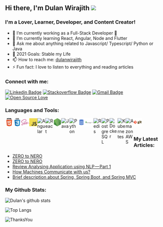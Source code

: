## Hi there, I'm Dulan Wirajith <img src="https://media.giphy.com/media/hvRJCLFzcasrR4ia7z/giphy.gif" width="25px">

<!-- [![Website](https://img.shields.io/website?label=codeSTACKr.com&style=for-the-badge&url=https%3A%2F%2Fcodestackr.com)](https://codestackr.com)
[![Twitter Follow](https://img.shields.io/twitter/follow/codeSTACKr?color=1DA1F2&logo=twitter&style=for-the-badge)](https://twitter.com/intent/follow?original_referer=https%3A%2F%2Fgithub.com%2FcodeSTACKr&screen_name=codeSTACKr) -->


### I'm a Lover, Learner, Developer, and Content Creator!

- 🔭 I’m currently working as a Full-Stack Developer  🥷
- 🌱 I’m currently learning React, Angular, Node and Flutter
- 💬 Ask me about anything related to Javascript/ Typescript/ Python or Java
- 🥅 2021 Goals: Stable my Life
- 📫 How to reach me: [dulanwirajith][linkedin]
- ⚡ Fun fact: I love to listen to everything and reading articles

<!-- <img src="https://media.giphy.com/media/RbDKaczqWovIugyJmW/giphy.gif" width="400px"> -->

### Connect with me:
[![Linkedin Badge](https://img.shields.io/badge/-dulanwirajith-blue?style=flat-square&logo=Linkedin&logoColor=white&link=https://www.linkedin.com/in/dulanwirajith/)](https://www.linkedin.com/in/dulanwirajith/)
[![Stackoverflow Badge](https://img.shields.io/badge/-Stackoverflow-4CA143?style=flat-square&logo=Stackoverflow&logoColor=white&link=https://stackoverflow.com/users/14838636/dulanwirajith)](https://stackoverflow.com/users/14838636/dulanwirajith)
[![Gmail Badge](https://img.shields.io/badge/-dulanwirajith1995@gmail.com-c14438?style=flat-square&logo=Gmail&logoColor=white&link=mailto:dulanwirajith1995@gmail.com)](mailto:dulanwirajith1995@gmail.com)
[![Open Source Love](https://badges.frapsoft.com/os/v2/open-source.svg?v=103)](https://github.com/dulanwirajith) 
<!-- [![Medium Badge](https://cdn.rawgit.com/sindresorhus/awesome/d7305f38d29fed78fa85652e3a63e154dd8e8829/media/badge.svg)](https://github.com/dulanwirajith) -->

<!-- [<img align="left" alt="Dulan Wirajith | Facebook" width="22px" src="https://cdn.jsdelivr.net/npm/simple-icons@v3/icons/facebook.svg" />][facebook] -->
<!-- [<img align="left" alt="Dulan Wirajith | LinkedIn" width="22px" src="https://cdn.jsdelivr.net/npm/simple-icons@v3/icons/linkedin.svg" />][linkedin] -->
<!-- [<img align="left" alt="Dulan Wirajith | Instagram" width="22px" src="https://cdn.jsdelivr.net/npm/simple-icons@v3/icons/medium.svg" />][medium] -->
<!-- [<img align="left" alt="Dulan Wirajith | HackerRank" width="22px" src="https://cdn.jsdelivr.net/npm/simple-icons@v3/icons/hackerrank.svg" />][hackerrank] -->
<!-- [<img align="left" alt="Dulan Wirajith | Portfolio" width="22px" src="https://cdn.jsdelivr.net/npm/simple-icons@3.13.0/icons/webauthn.svg" />][portfolio] -->
<!-- [<img align="left" alt="Dulan Wirajith | Upwork" width="22px" src="https://cdn.jsdelivr.net/npm/simple-icons@3.13.0/icons/upwork.svg" />][upwork] -->

### Languages and Tools:
<!-- <img align="left" title="Visual Studio Code" alt="Visual Studio Code" width="26px" src="https://raw.githubusercontent.com/github/explore/80688e429a7d4ef2fca1e82350fe8e3517d3494d/topics/visual-studio-code/visual-studio-code.png" /> -->

<img align="left" title="HTML5" alt="HTML5" width="26px" src="https://raw.githubusercontent.com/github/explore/80688e429a7d4ef2fca1e82350fe8e3517d3494d/topics/html/html.png" />
<img align="left" title="CSS3" alt="CSS3" width="26px" src="https://raw.githubusercontent.com/github/explore/80688e429a7d4ef2fca1e82350fe8e3517d3494d/topics/css/css.png" />
<img align="left" title="Sass" alt="Sass" width="26px" src="https://raw.githubusercontent.com/github/explore/80688e429a7d4ef2fca1e82350fe8e3517d3494d/topics/sass/sass.png" />
<img align="left" title="JavaScript" alt="JavaScript" width="26px" src="https://raw.githubusercontent.com/github/explore/80688e429a7d4ef2fca1e82350fe8e3517d3494d/topics/javascript/javascript.png" />
<img align="left" title="Angular" alt="Angular" width="26px" src="https://cdn.jsdelivr.net/npm/simple-icons@3.13.0/icons/angular.svg" />
<!-- <img align="left" title="Angular Universal" alt="Angular Universal" width="26px" src="https://cdn.jsdelivr.net/npm/simple-icons@3.13.0/icons/angularuniversal.svg" /> -->
<img align="left" title="React" alt="React" width="26px" src="https://cdn.jsdelivr.net/npm/simple-icons@3.13.0/icons/react.svg" />

<img align="left" title="Node.js" alt="Node.js" width="26px" src="https://raw.githubusercontent.com/github/explore/80688e429a7d4ef2fca1e82350fe8e3517d3494d/topics/nodejs/nodejs.png" />
<img align="left" title="Java" alt="Java" width="26px" src="https://cdn.jsdelivr.net/npm/simple-icons@3.13.0/icons/java.svg" />
<img align="left" title="Python" alt="Python" width="26px" src="https://cdn.jsdelivr.net/npm/simple-icons@3.13.0/icons/python.svg" />
<!-- <img align="left" title="Django" alt="Django" width="26px" src="https://cdn.jsdelivr.net/npm/simple-icons@3.13.0/icons/django.svg" /> -->

<img align="left" title="SQL" alt="SQL" width="26px" src="https://raw.githubusercontent.com/github/explore/80688e429a7d4ef2fca1e82350fe8e3517d3494d/topics/sql/sql.png" />
<!-- <img align="left" title="MySQL" alt="MySQL" width="26px" src="https://raw.githubusercontent.com/github/explore/80688e429a7d4ef2fca1e82350fe8e3517d3494d/topics/mysql/mysql.png" /> -->
<img align="left" title="MongoDB" alt="MongoDB" width="26px" src="https://raw.githubusercontent.com/github/explore/80688e429a7d4ef2fca1e82350fe8e3517d3494d/topics/mongodb/mongodb.png" />
<img align="left" title="Redis" alt="Redis" width="26px" src="https://cdn.jsdelivr.net/npm/simple-icons@3.13.0/icons/redis.svg" />
<img align="left" title="PostgreSQL" alt="PostgreSQL" width="26px" src="https://cdn.jsdelivr.net/npm/simple-icons@3.13.0/icons/postgresql.svg" />

<img align="left" title="Docker" alt="Docker" width="26px" src="https://cdn.jsdelivr.net/npm/simple-icons@3.13.0/icons/docker.svg" />
<img align="left" title="Kubernetes" alt="Kubernetes" width="26px" src="https://cdn.jsdelivr.net/npm/simple-icons@3.13.0/icons/kubernetes.svg" />
<img align="left" title="Amazon AWS" alt="Amazon AWS" width="26px" src="https://cdn.jsdelivr.net/npm/simple-icons@3.13.0/icons/amazonaws.svg" />
<!-- <img align="left" title="Digital Ocean" alt="Digital Ocean" width="26px" src="https://cdn.jsdelivr.net/npm/simple-icons@3.13.0/icons/digitalocean.svg" /> -->

<img align="left" title="Git" alt="Git" width="26px" src="https://raw.githubusercontent.com/github/explore/80688e429a7d4ef2fca1e82350fe8e3517d3494d/topics/git/git.png" />
<!-- <img align="left" title="GitHub" alt="GitHub" width="26px" src="https://raw.githubusercontent.com/github/explore/78df643247d429f6cc873026c0622819ad797942/topics/github/github.png" /> -->
<!-- <img align="left" title="Bitbucket" alt="Bitbucket" width="26px" src="https://cdn.jsdelivr.net/npm/simple-icons@3.13.0/icons/bitbucket.svg" /> -->

<br />
<br />

### My Latest Articles:

<!-- BLOG-POST-LIST:START -->
- [ZERO to NERO](https://dulanwirajith.medium.com/zero-to-nero-738a00fe9832?source=rss-c45521f34cc4------2)
- [ZERO to NERO](https://dulanwirajith.medium.com/zero-to-nero-8d90f5152016?source=rss-c45521f34cc4------2)
- [Review Analysing Application using NLP — Part 1](https://chatbotslife.com/review-analysing-application-using-nlp-part-1-98cb45bf1779?source=rss-c45521f34cc4------2)
- [How Machines Communicate with us?](https://chatbotslife.com/how-machines-communicate-with-us-78d7170c8199?source=rss-c45521f34cc4------2)
- [Brief description about Spring, Spring Boot, and Spring MVC](https://dulanwirajith.medium.com/brief-description-about-spring-spring-boot-and-spring-mvc-e65ac973dd1e?source=rss-c45521f34cc4------2)
<!-- BLOG-POST-LIST:END -->

<!-- ➡️ [more medium posts...](https://medium.com/@dulanwirajith) -->


### My Github Stats:

![Dulan's github stats](https://github-readme-stats.vercel.app/api?username=dulanwirajith&show_icons=true) 

<!-- ![Top Langs](https://github-readme-stats.vercel.app/api/top-langs/?username=dulanwirajith&layout=compact) -->
![Top Langs](https://github-readme-stats.vercel.app/api/top-langs/?username=dulanwirajith)

![ThanksYou](https://img.shields.io/badge/🙏Thank_You_For_Spending_a_Moment_On_My_Profile,_Happy_Coding,_All_The_Very_Best-dodgerred.svg?style=for-the-badge)


[facebook]: https://www.facebook.com/dulan.wirajith
[medium]: https://medium.com/@dulanwirajith
[linkedin]: https://www.linkedin.com/in/dulan-wirajith
[hackerrank]: https://www.hackerrank.com/dulanwirajith?hr_r=1
[portfolio]: https://www.dulanwirajith.info
[upwork]: https://www.upwork.com/o/profiles/users/~010462f3cdf452b722/

